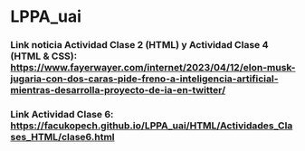 # LPPA_uai
### Link noticia Actividad Clase 2 (HTML) y Actividad Clase 4 (HTML & CSS): https://www.fayerwayer.com/internet/2023/04/12/elon-musk-jugaria-con-dos-caras-pide-freno-a-inteligencia-artificial-mientras-desarrolla-proyecto-de-ia-en-twitter/
### Link Actividad Clase 6: https://facukopech.github.io/LPPA_uai/HTML/Actividades_Clases_HTML/clase6.html
